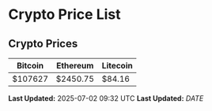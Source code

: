 # Crypto Price List

## Crypto Prices
| Bitcoin | Ethereum | Litecoin |
| ------- | -------- | -------- |
| $107627 | $2450.75 | $84.16 |
**Last Updated:** 2025-07-02 09:32 UTC
**Last Updated:** $DATE$
